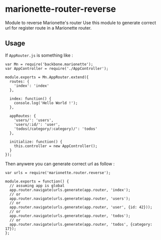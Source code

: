 # marionette-router-reverse
Module to reverse Marionette's router
Use this module to generate correct url for register route in a Marionette router.

## Usage
If `AppRouter.js` is something like :
```
var Mn = require('backbone.marionette');
var AppController = require('./AppController');

module.exports = Mn.AppRouter.extend({
  routes: {
    'index': 'index'
  },
  
  index: function() {
    console.log('Hello World !');
  },
  
  appRoutes: {
    'users/': 'users',
    'users/:id/': 'user',
    'todos(/category/:category)/': 'todos'
  },
  
  initialize: function() {
    this.controller = new AppController();
  }
});
```
Then anywere you can generate correct url as follow :
```
var urls = require('marionette.router.reverse');

module.exports = function() {
  // assuming app is global
  app.router.navigate(urls.generate(app.router, 'index');
  // or
  app.router.navigate(urls.generate(app.router, 'users');
  // or
  app.router.navigate(urls.generate(app.router, 'user', {id: 42}));
  // or
  app.router.navigate(urls.generate(app.router, 'todos');
  // or
  app.router.navigate(urls.generate(app.router, 'todos', {category: 17});
};
```
